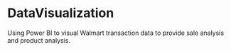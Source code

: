 # DataVisualization
 Using Power BI to visual Walmart transaction data to provide sale analysis and product analysis.
